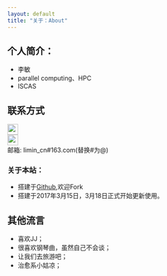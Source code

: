 ```yaml
---
layout: default
title: "关于：About"
---
```


## 个人简介：

* 李敏
* parallel computing、HPC
* ISCAS 

## 联系方式

<p class="contact">
 <a href="https://www.quora.com/profile/Riesman-Lee" title="quora联系我"><img src="http://www.zhihu.com/favicon.ico" width="24" height="24" style="display:inline-block;vertical-align:middle"></a><br/>
 <a href="https://github.com/limin2015" title="Github联系我"><img src="http://www.github.com/favicon.ico" width="24" height="24" style="display:inline-block;vertical-align:middle"></a><br/>
邮箱: limin_cn#163.com(替换#为@) 
</p>

### 关于本站：

* 搭建于[Github](https://github.com/limin2015/EZLippi.github.io),欢迎Fork
* 搭建于2017年3月15日，3月18日正式开始更新使用。

## 其他流言
* 喜欢JJ；
* 很喜欢钢琴曲，虽然自己不会谈；
* 让我们去旅游吧；
* 治愈系小姑凉；